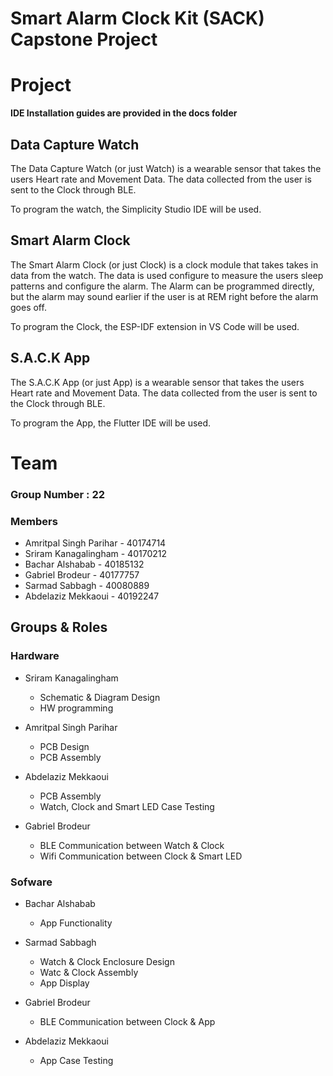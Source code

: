 # Smart Alarm Clock Kit (SACK) Capstone Project

# Project
**IDE Installation guides are provided in the docs folder**

## Data Capture Watch
The Data Capture Watch (or just Watch) is a wearable sensor that takes the users Heart rate and Movement Data. The data collected from the user is sent 
to the Clock through BLE.

To program the watch, the Simplicity Studio IDE will be used. 


## Smart Alarm Clock
The Smart Alarm Clock (or just Clock) is a clock module that takes takes in data from the watch. The data is used configure to measure the users sleep patterns and configure the alarm. The Alarm can be programmed directly, but the alarm may sound earlier if the user is at REM right before the alarm goes off.

To program the Clock, the ESP-IDF extension in VS Code will be used.


## S.A.C.K App
The S.A.C.K App (or just App) is a wearable sensor that takes the users Heart rate and Movement Data. The data collected from the user is sent 
to the Clock through BLE.

To program the App, the Flutter IDE will be used.



# Team
### Group Number : 22

### Members
- Amritpal Singh Parihar - 40174714
- Sriram Kanagalingham - 40170212
- Bachar Alshabab - 40185132
- Gabriel Brodeur - 40177757
- Sarmad Sabbagh - 40080889
- Abdelaziz Mekkaoui - 40192247

## Groups & Roles
### Hardware
- Sriram Kanagalingham 
  - Schematic & Diagram Design 
  - HW programming
  
- Amritpal Singh Parihar 
  - PCB Design
  - PCB Assembly
  
- Abdelaziz Mekkaoui 
  - PCB Assembly 
  - Watch, Clock and Smart LED Case Testing
  
- Gabriel Brodeur 
  - BLE Communication between Watch & Clock
  - Wifi Communication between Clock & Smart LED

### Sofware
- Bachar Alshabab 
  - App Functionality

- Sarmad Sabbagh
  - Watch & Clock Enclosure Design
  - Watc & Clock Assembly
  - App Display 
  
- Gabriel Brodeur
  - BLE Communication between Clock & App
  
- Abdelaziz Mekkaoui 
  - App Case Testing